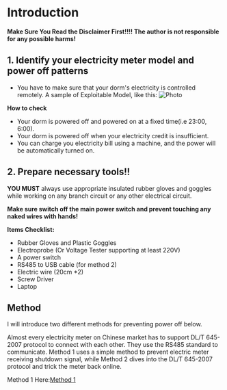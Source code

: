# Introduction

**Make Sure You Read the Disclaimer First!!!! The author is not responsible for any possible harms!**

## 1. Identify your electricity meter model and power off patterns
* You have to make sure that your dorm's electricity is controlled remotely.
A sample of Exploitable Model, like this:
![Photo](https://preview.ibb.co/gHnh47/img.png)


**How to check**

* Your dorm is powered off and powered on at a fixed time(i.e 23:00, 6:00).
* Your dorm is powered off when your electricity credit is insufficient.
* You can charge you electricity bill using a machine, and the power will be automatically turned on.

## 2. Prepare necessary tools!!
**YOU MUST** always use appropriate insulated rubber gloves and goggles while working on any branch circuit or any other electrical circuit.

**Make sure switch off the main power switch and prevent touching any naked wires with hands!**

**Items Checklist:**
* Rubber Gloves and Plastic Goggles
* Electroprobe (Or Voltage Tester supporting at least 220V)
* A power switch
* RS485 to USB cable (for method 2)
* Electric wire (20cm *2)
* Screw Driver
* Laptop
 
## Method
I will introduce two different methods for preventing power off below. 

Almost every electricity meter on Chinese market has to support DL/T 645-2007 protocol to connect with each other. They use the RS485 standard to communicate.
Method 1 uses a simple method to prevent electric meter receiving shutdown signal, while Method 2 dives into the DL/T 645-2007 protocol and trick the meter back online.

Method 1 Here:[Method 1](/Methods/Method1.md)
